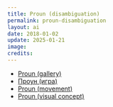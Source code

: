 ```yaml
---
title: Proun (disambiguation)
permalink: proun-disambiguation
layout: ai
date: 2018-01-02
update: 2025-01-21
image:
credits:
---
```


+ [Proun (gallery)](proun-gallery)
+ [Проун (игра)](proun-game)
+ [Proun (movement)](proun-movement)
+ [Proun (visual concept)](proun-visual-concept)
